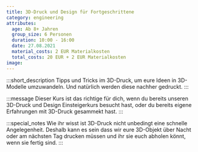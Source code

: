 ```yaml
---
title: 3D-Druck und Design für Fortgeschrittene
category: engineering
attributes:
  age: Ab 8+ Jahren
  group_size: 6 Personen
  duration: 10:00 - 16:00
  date: 27.08.2021
  material_costs: 2 EUR Materialkosten
  total_costs: 20 EUR + 2 EUR Materialkosten
image:
---
```

:::short_description
Tipps und Tricks im 3D-Druck, um eure Ideen in 3D-Modelle umzuwandeln. Und natürlich werden diese nachher gedruckt.
:::

:::message
Dieser Kurs ist das richtige für dich, wenn du bereits unseren 3D-Druck und Design Einsteigerkurs besucht hast, oder du bereits eigene Erfahrungen mit 3D-Druck gesammekt hast.
:::

:::special_notes
Wie ihr wisst ist 3D-Druck nicht unbedingt eine schnelle Angelegenheit. Deshalb kann es sein dass wir eure 3D-Objekt über Nacht oder am nächsten Tag drucken müssen und ihr sie euch abholen könnt, wenn sie fertig sind.
:::
